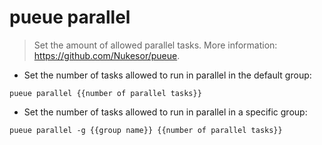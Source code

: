 # pueue parallel

> Set the amount of allowed parallel tasks.
> More information: <https://github.com/Nukesor/pueue>.

- Set the number of tasks allowed to run in parallel in the default group:

`pueue parallel {{number of parallel tasks}}`

- Set the number of tasks allowed to run in parallel in a specific group:

`pueue parallel -g {{group name}} {{number of parallel tasks}}`
